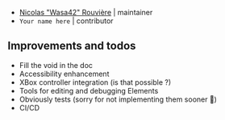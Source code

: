 * [Nicolas "Wasa42" Rouvière](https://github.com/WaSa42) | maintainer
* `Your name here` | contributor

## Improvements and todos
* Fill the void in the doc
* Accessibility enhancement
* XBox controller integration (is that possible ?)
* Tools for editing and debugging Elements
* Obviously tests (sorry for not implementing them sooner 🤷)
* CI/CD
